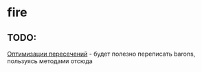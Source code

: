 # fire


## TODO:
[Оптимизации пересечений](https://habr.com/ru/articles/321106/) - будет полезно переписать barons, пользуясь методами отсюда
